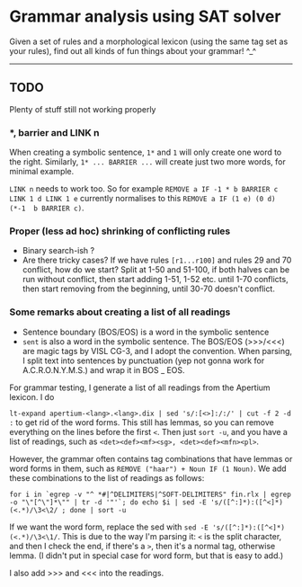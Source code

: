 # Grammar analysis using SAT solver

Given a set of rules and a morphological lexicon (using the same tag set as your rules), find out all kinds of fun things about your grammar! ^_^

-----

## TODO

Plenty of stuff still not working properly

### *, barrier and LINK n

When creating a symbolic sentence, `1*` and `1` will only create one word to the right. Similarly, `1* ... BARRIER ...` will create just two more words, for minimal example.

`LINK n` needs to work too. So for example `REMOVE a IF -1 * b BARRIER c LINK 1 d LINK 1 e` currently normalises to this `REMOVE a IF (1 e) (0 d) (*-1  b BARRIER c)`.

### Proper (less ad hoc) shrinking of conflicting rules

* Binary search-ish ?
* Are there tricky cases? If we have rules `[r1...r100]` and rules 29 and 70 conflict, how do we start? Split at 1-50 and 51-100, if both halves can be run without conflict, then start adding 1-51, 1-52 etc. until 1-70 conflicts, then start removing from the beginning, until 30-70 doesn't conflict.

### Some remarks about creating a list of all readings

* Sentence boundary (BOS/EOS) is a word in the symbolic sentence
* `sent` is also a word in the symbolic sentence. The BOS/EOS (>>>/<<<) are magic tags by VISL CG-3, and I adopt the convention. When parsing, I split text into sentences by punctuation (yep not gonna work for A.C.R.O.N.Y.M.S.) and wrap it in BOS _ EOS.

For grammar testing, I generate a list of all readings from the Apertium lexicon. I do

`lt-expand apertium-<lang>.<lang>.dix | sed 's/:[<>]:/:/' | cut -f 2 -d :` to get rid of the word forms. This still has lemmas, so you can remove everything on the lines before the first `<`. Then just `sort -u`, and you have a list of readings, such as `<det><def><mf><sg>, <det><def><mfn><pl>`.

However, the grammar often contains tag combinations that have lemmas or word forms in them, such as `REMOVE ("haar") + Noun IF (1 Noun)`. We add these combinations to the list of readings as follows:


```
for i in `egrep -v "^ *#|^DELIMITERS|^SOFT-DELIMITERS" fin.rlx | egrep -o "\"[^\"]*\"" | tr -d '"'`; do echo $i | sed -E 's/([^:]*):([^<]*)(<.*)/\3<\2/ ; done | sort -u
```

If we want the word form, replace the sed with `sed -E 's/([^:]*):([^<]*)(<.*)/\3<\1/`. This is due to the way I'm parsing it: `<` is the split character, and then I check the end, if there's a `>`, then it's a normal tag, otherwise lemma. (I didn't put in special case for word form, but that is easy to add.)

I also add >>> and <<< into the readings.